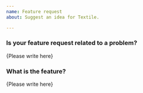 ```yaml
---
name: Feature request
about: Suggest an idea for Textile.

---
```


### Is your feature request related to a problem?

{Please write here}

### What is the feature?

{Please write here}
